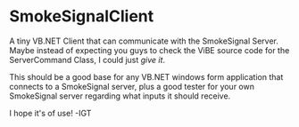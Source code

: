 # SmokeSignalClient
A tiny VB.NET Client that can communicate with the SmokeSignal Server. Maybe instead of expecting you guys to check the ViBE source code for the ServerCommand Class, I could just *give it*.

This should be a good base for any VB.NET windows form application that connects to a SmokeSignal server, plus a good tester for your own SmokeSignal server regarding what inputs it should receive.

I hope it's of use!
-IGT
